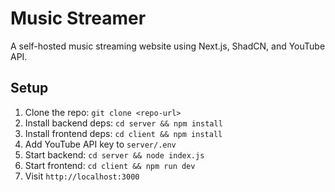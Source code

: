 # Music Streamer
A self-hosted music streaming website using Next.js, ShadCN, and YouTube API.

## Setup
1. Clone the repo: `git clone <repo-url>`
2. Install backend deps: `cd server && npm install`
3. Install frontend deps: `cd client && npm install`
4. Add YouTube API key to `server/.env`
5. Start backend: `cd server && node index.js`
6. Start frontend: `cd client && npm run dev`
7. Visit `http://localhost:3000`